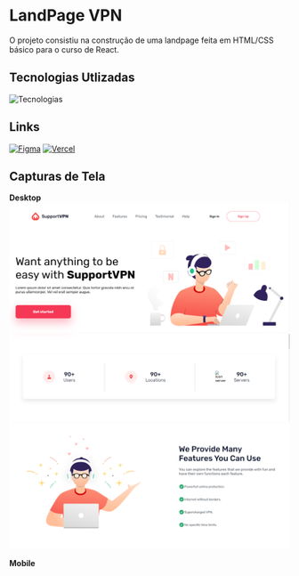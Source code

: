 # LandPage VPN

O projeto consistiu na construção de uma landpage feita em HTML/CSS básico para o curso de React.

## Tecnologias Utlizadas

![Tecnologias](https://skillicons.dev/icons?i=html,css)

## Links

[![Figma](https://skillicons.dev/icons?i=figma)](https://www.figma.com/design/RG3ZEgrf5Ie0TzDoyG8hea/LandPage---SuporteVPN?node-id=1-2&node-type=FRAME&t=h6v8e3ZosOt2hozu-0) [![Vercel](https://skillicons.dev/icons?i=vercel)](https://landpage-supportvpn.vercel.app/?authuser=0)

## Capturas de Tela

**Desktop**
![Tela](./src/assets/images/Tela%201%20-%20Desktop.png)
![Tela](./src/assets/images/Tela%202%20-%20Desktop.png)
![Tela](./src/assets/images/Tela%203%20-%20Desktop.png)

**Mobile**